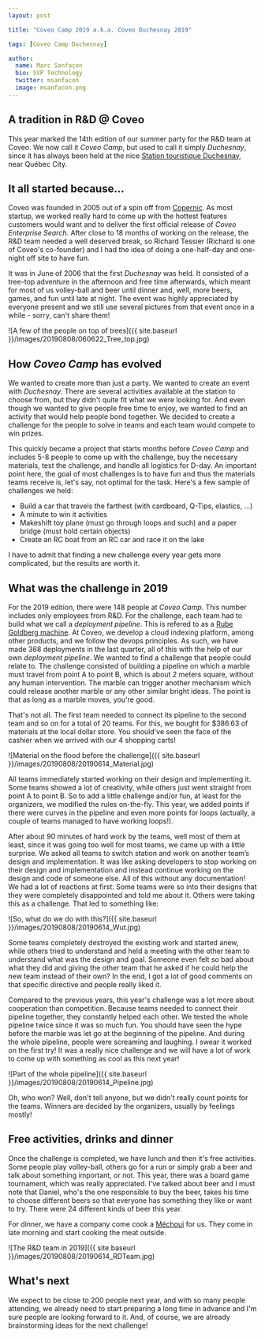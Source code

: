 ```yaml
---
layout: post

title: "Coveo Camp 2019 a.k.a. Coveo Duchesnay 2019"

tags: [Coveo Camp Duchesnay]

author:
  name: Marc Sanfaçon
  bio: SVP Technology
  twitter: msanfacon
  image: msanfacon.png
---
```


## A tradition in R&D @ Coveo

This year marked the 14th edition of our summer party for the R&D team at Coveo. We now call it *Coveo Camp*, but used to call it simply *Duchesnay*, since it has always been held at the nice [Station touristique Duchesnay](https://www.sepaq.com/ct/duc/index.dot?language_id=1), near Québec City.

<!-- more -->

## It all started because...

Coveo was founded in 2005 out of a spin off from [Copernic](https://en.wikipedia.org/wiki/Copernic). As most startup, we worked really hard to come up with the hottest features customers would want and to deliver the first official release of *Coveo Enterprise Search*. After close to 18 months of working on the release, the R&D team needed a well deserved break, so Richard Tessier (Richard is one of Coveo's co-founder) and I had the idea of doing a one-half-day and one-night off site to have fun.

It was in June of 2006 that the first *Duchesnay* was held. It consisted of a tree-top adventure in the afternoon and free time afterwards, which meant for most of us volley-ball and beer until dinner and, well, more beers, games, and fun until late at night. The event was highly appreciated by everyone present and we still use several pictures from that event once in a while - sorry, can't share them!

![A few of the people on top of trees]({{ site.baseurl }}/images/20190808/060622_Tree_top.jpg)

## How *Coveo Camp* has evolved

We wanted to create more than just a party. We wanted to create an event with *Duchesnay*. There are several activities available at the station to choose from, but they didn't quite fit what we were looking for. And even though we wanted to give people free time to enjoy, we wanted to find an activity that would help people bond together. We decided to create a challenge for the people to solve in teams and each team would compete to win prizes.

This quickly became a project that starts months before *Coveo Camp* and includes 5-8 people to come up with the challenge, buy the necessary materials, test the challenge, and handle all logistics for D-day. An important point here, the goal of most challenges is to have fun and thus the materials teams receive is, let's say, not optimal for the task. Here's a few sample of challenges we held:

* Build a car that travels the farthest (with cardboard, Q-Tips, elastics, ...)
* A minute to win it activities
* Makeshift toy plane (must go through loops and such) and a paper bridge (must hold certain objects)
* Create an RC boat from an RC car and race it on the lake

I have to admit that finding a new challenge every year gets more complicated, but the results are worth it.

## What was the challenge in 2019

For the 2019 edition, there were 148 people at *Coveo Camp*. This number includes only employees from R&D. For the challenge, each team had to build what we call a _deployment pipeline_. This is refered to as a [Rube Goldberg machine](https://fr.wikipedia.org/wiki/Machine_de_Rube_Goldberg). At Coveo, we develop a cloud indexing platform, among other products, and we follow the devops principles. As such, we have made 368 deployments in the last quarter, all of this with the help of our own _deployment pipeline_. We wanted to find a challenge that people could relate to. The challenge consisted of building a pipeline on which a marble must travel from point A to point B, which is about 2 meters square, without any human intervention. The marble can trigger another mechanism which could release another marble or any other similar bright ideas. The point is that as long as a marble moves, you're good.

That's not all. The first team needed to connect its pipeline to the second team and so on for a total of 20 teams. For this, we bought for $386.63 of materials at the local dollar store. You should've seen the face of the cashier when we arrived with our 4 shopping carts!

![Material on the flood before the challenge]({{ site.baseurl }}/images/20190808/20190614_Material.jpg)

All teams immediately started working on their design and implementing it. Some teams showed a lot of creativity, while others just went straight from point A to point B. So to add a little challenge and/or fun, at least for the organizers, we modified the rules on-the-fly. This year, we added points if there were curves in the pipeline and even more points for loops (actually, a couple of teams managed to have working loops!).

After about 90 minutes of hard work by the teams, well most of them at least, since it was going too well for most teams, we came up with a little surprise. We asked all teams to switch station and work on another team’s design and implementation. It was like asking developers to stop working on their design and implementation and instead continue working on the design and code of someone else. All of this without any documentation! We had a lot of reactions at first. Some teams were so into their designs that they were completely disappointed and told me about it. Others were taking this as a challenge. That led to something like:

![So, what do we do with this?]({{ site.baseurl }}/images/20190808/20190614_Wut.jpg)

Some teams completely destroyed the existing work and started anew, while others tried to understand and held a meeting with the other team to understand what was the design and goal. Someone even felt so bad about what they did and giving the other team that he asked if he could help the new team instead of their own? In the end, I got a lot of good comments on that specific directive and people really liked it.

Compared to the previous years, this year's challenge was a lot more about cooperation than competition. Because teams needed to connect their pipeline together, they constantly helped each other. We tested the whole pipeline twice since it was so much fun. You should have seen the hype before the marble was let go at the beginning of the pipeline. And during the whole pipeline, people were screaming and laughing. I swear it worked on the first try! It was a really nice challenge and we will have a lot of work to come up with something as cool as this next year!

![Part of the whole pipeline]({{ site.baseurl }}/images/20190808/20190614_Pipeline.jpg)

Oh, who won? Well, don't tell anyone, but we didn't really count points for the teams. Winners are decided by the organizers, usually by feelings mostly!

## Free activities, drinks and dinner

Once the challenge is completed, we have lunch and then it's free activities. Some people play volley-ball, others go for a run or simply grab a beer and talk about something important, or not. This year, there was a board game tournament, which was really appreciated. I've talked about beer and I must note that Daniel, who's the one responsible to buy the beer, takes his time to choose different beers so that everyone has something they like or want to try. There were 24 different kinds of beer this year.

For dinner, we have a company come cook a [Méchoui](https://en.wikipedia.org/wiki/M%C3%A9choui) for us. They come in late morning and start cooking the meat outside.

![The R&D team in 2019]({{ site.baseurl }}/images/20190808/20190614_RDTeam.jpg)

## What's next

We expect to be close to 200 people next year, and with so many people attending, we already need to start preparing a long time in advance and I'm sure people are looking forward to it. And, of course, we are already brainstorming ideas for the next challenge!

